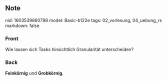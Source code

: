 ## Note
nid: 1603539860798
model: Basic-b122e
tags: 02_vorlesung, 04_uebung_rs
markdown: false

### Front
<p>Wie lassen sich Tasks hinsichtlich Granularität unterscheiden?

### Back
<b>Feinkörnig</b> und <b>Grobkörnig</b>.
